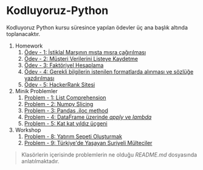 # Kodluyoruz-Python
Kodluyoruz Python kursu süresince yapılan ödevler üç ana başlık altında toplanacaktır.

1. Homework
   1. [Ödev - 1: İstiklal Marşının mısta mısra çağırılması](https://github.com/furkantolgayuce/Kodluyoruz-Python/tree/master/homework/%C3%96dev%20-%201)
   2. [Ödev - 2: Müşteri Verilerini Listeye Kaydetme](https://github.com/furkantolgayuce/Kodluyoruz-Python/tree/master/homework/%C3%96dev%20-%202)
   3. [Ödev - 3: Faktöriyel Hesaplama](https://github.com/furkantolgayuce/Kodluyoruz-Python/tree/master/homework/%C3%96dev%20-%203)
   4. [Ödev - 4: Gerekli bilgilerin istenilen formatlarda alınması ve sözlüğe yazdırılması](https://github.com/furkantolgayuce/Kodluyoruz-Python/tree/master/homework/%C3%96dev%20-%204)
   5. [Ödev - 5: HackerRank Sitesi](https://github.com/furkantolgayuce/Kodluyoruz-Python/tree/master/homework/%C3%96dev%20-%205)
2. Minik Problemler
   1. [Problem - 1:  List Comprehension](https://github.com/furkantolgayuce/Kodluyoruz-Python/tree/master/minik%20problemler/Problem%20-%201)
   2. [Problem - 2: Numpy Slicing](https://github.com/furkantolgayuce/Kodluyoruz-Python/tree/master/minik%20problemler/Problem%20-%202)
   3. [Problem - 3: Pandas .iloc method](https://github.com/furkantolgayuce/Kodluyoruz-Python/tree/master/minik%20problemler/Problem%20-%203)
   4. [Problem - 4: DataFrame üzerinde *apply* ve *lambda*](https://github.com/furkantolgayuce/Kodluyoruz-Python/tree/master/minik%20problemler/Problem%20-%204)
   5. [Problem - 5: Kat kat yıldız üçgeni](https://github.com/furkantolgayuce/Kodluyoruz-Python/tree/master/minik%20problemler/Problem%20-%205)
3. Workshop
   1. [Problem - 8: Yatırım Sepeti Oluşturmak](https://github.com/furkantolgayuce/Kodluyoruz-Python/tree/master/workshop/Problem%20-%208%20Yat%C4%B1r%C4%B1m%20Sepeti%20Olu%C5%9Fturmak)
   2. [Problem - 9: Türkiye'de Yaşayan Suriyeli Mülteciler](https://github.com/furkantolgayuce/Kodluyoruz-Python/tree/master/workshop/Problem%20-%209%20T%C3%BCrkiye'de%20Ya%C5%9Fayan%20Suriyeli%20M%C3%BClteciler)

> Klasörlerin içerisinde problemlerin ne olduğu *README.md* dosyasında anlatılmaktadır.